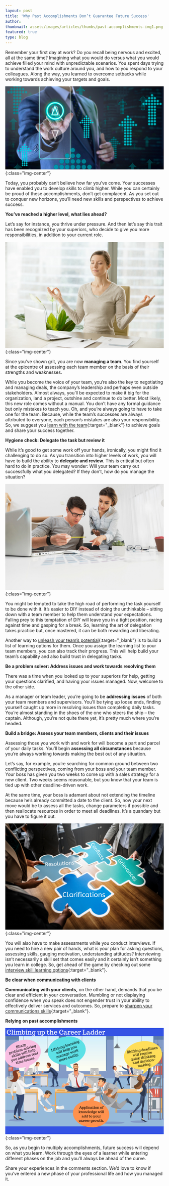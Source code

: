 ```yaml
---
layout: post
title: 'Why Past Accomplishments Don’t Guarantee Future Success'
author: 
thumbnail: assets/images/articles/thumbs/past-accomplishments-img1.png
featured: true
type: blog
---
```


Remember your first day at work? Do you recall being nervous and excited, all at the same time? Imagining what you would do versus what you would achieve filled your mind with unpredictable scenarios. You spent days trying to understand the work culture around you, and how to you respond to your colleagues. Along the way, you learned to overcome setbacks while working towards achieving your targets and goals.

![past-accomplishments](/assets/images/articles/past-accomplishments-img1.png){:class="img-center"}

Today, you probably can’t believe how far you’ve come. Your successes have enabled you to develop skills to climb higher. While you can certainly be proud of these accomplishments, don’t get complacent. As you set out to conquer new horizons, you’ll need new skills and perspectives to achieve success.

**You’ve reached a higher level, what lies ahead?**

Let’s say for instance, you thrive under pressure. And then let’s say this trait has been recognized by your superiors, who decide to give you more responsibilities, in addition to your current role. 

![past-accomplishments](/assets/images/articles/past-accomplishments-img2.png){:class="img-center"}

Since you’ve shown grit, you are now **managing a team**. You find yourself at the epicentre of assessing each team member on the basis of their strengths and weaknesses.

While you become the voice of your team, you’re also the key to negotiating and managing deals, the company’s leadership and perhaps even outside stakeholders. Almost always, you’ll be expected to make it big for the organization, land a project, outshine and continue to do better.
Most likely, this new role comes without a manual. You don’t have any formal guidance but only mistakes to teach you. Oh, and you’re always going to have to take one for the team. Because, while the team’s successes are always attributed to everyone, each person’s mistakes are also your responsibility. So, we suggest you [learn with the team](https://lore.online/teams){:target="\_blank"} to achieve goals and share your success together. 

**Hygiene check:  Delegate the task but review it**

While it’s good to get some work off your hands, ironically, you might find it challenging to do so. As you transition into higher levels of work, you will have to build the ability to **delegate and review**. This is critical but often hard to do in practice. You may wonder: Will your team carry out successfully what you delegated? If they don’t, how do you manage the situation? 

![past-accomplishments](/assets/images/articles/past-accomplishments-img3.png){:class="img-center"}

You might be tempted to take the high road of performing the task yourself to be done with it. It’s easier to DIY instead of doing the unthinkable – sitting down with a team member to help them understand your expectations. Falling prey to this temptation of DIY will leave you in a tight position, racing against time and gasping for a break. So, learning the art of delegation takes practice but, once mastered, it can be both rewarding and liberating.

Another way to [unleash your team’s potential](https://lore.online/teams){:target="\_blank"} is to build a list of learning options for them. Once you assign the learning list to your team members, you can also track their progress. This will help build your team’s capability and also build trust in delegating tasks.

**Be a problem solver: Address issues and work towards resolving them**

There was a time when you looked up to your superiors for help, getting your questions clarified, and having your issues managed. Now, welcome to the other side.

As a manager or team leader, you’re going to be **addressing issues** of both your team members and supervisors. You’ll be tying up loose ends, finding yourself caught up more in resolving issues than completing daily tasks. You’re almost standing in the shoes of the one who steers the ship – the captain. Although, you’re not quite there yet, it’s pretty much where you’re headed.

**Build a bridge: Assess your team members, clients and their issues**

Assessing those you work with and work for will become a part and parcel of your daily tasks. You’ll begin **assessing all circumstances** because you’re always working towards making the best out of any situation.

Let’s say, for example, you’re searching for common ground between two conflicting perspectives, coming from your boss and your team member. Your boss has given you two weeks to come up with a sales strategy for a new client. Two weeks seems reasonable, but you know that your team is tied up with other deadline-driven work.

At the same time, your boss is adamant about not extending the timeline because he’s already committed a date to the client. So, now your next move would be to assess all the tasks, change parameters if possible and then reallocate resources in order to meet all deadlines. It’s a quandary but you have to figure it out.

![past-accomplishments](/assets/images/articles/past-accomplishments-img4.png){:class="img-center"}

You will also have to make assessments while you conduct interviews. If you need to hire a new pair of hands, what is your plan for asking questions, assessing skills, gauging motivation, understanding attitudes? Interviewing isn’t necessarily a skill set that comes easily and it certainly isn’t something you learn in college. So, get ahead of the game by checking out some [interview skill learning options](https://lore.online/results/interviewing){:target="\_blank"}.

**Be clear when communicating with clients**

**Communicating with your clients,** on the other hand, demands that you be clear and efficient in your conversation. Mumbling or not displaying confidence when you speak does not engender trust in your ability to effectively deliver services and outcomes. So, prepare to [sharpen your communications skills](https://lore.online/results/Verbal%2520Communication){:target="\_blank"}.

**Relying on past accomplishments**

![past-accomplishments](/assets/images/articles/past-accomplishments-img5.png){:class="img-center"}

So, as you begin to multiply accomplishments, future success will depend on what you learn. Work through the eyes of a learner while entering different phases on the job and you’ll always be ahead of the curve. 

Share your experiences in the comments section. We’d love to know if you’ve entered a new phase of your professional life and how you managed it.

